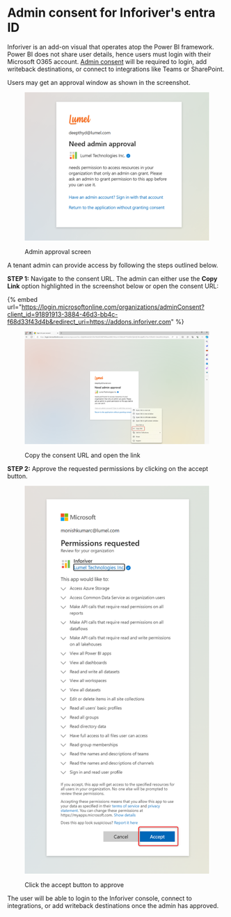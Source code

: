 # Admin consent for Inforiver's entra ID

Inforiver is an add-on visual that operates atop the Power BI framework. Power BI does not share user details, hence users must login with their Microsoft O365 account. [Admin consent](admin-consent-for-inforivers-entra-id.md) will be required to login, add writeback destinations, or connect to integrations like Teams or SharePoint.

Users may get an approval window as shown in the screenshot.

<figure><img src="../../../.gitbook/assets/image (511) (1).png" alt=""><figcaption><p>Admin approval screen</p></figcaption></figure>

A tenant admin can provide access by following the steps outlined below.

**STEP 1:** Navigate to the consent URL. The admin can either use the **Copy Link** option highlighted in the screenshot below or open the consent URL:

{% embed url="https://login.microsoftonline.com/organizations/adminConsent?client_id=91891913-3884-46d3-bb4c-f68d33f43d4b&redirect_uri=https://addons.inforiver.com" %}

<figure><img src="../../../.gitbook/assets/image (513) (1).png" alt=""><figcaption><p>Copy the consent URL and open the link</p></figcaption></figure>

**STEP 2:** Approve the requested permissions by clicking on the accept button.

<figure><img src="../../../.gitbook/assets/image (514) (1).png" alt=""><figcaption><p>Click the accept button to approve</p></figcaption></figure>

The user will be able to login to the Inforiver console, connect to integrations, or add writeback destinations once the admin has approved.
